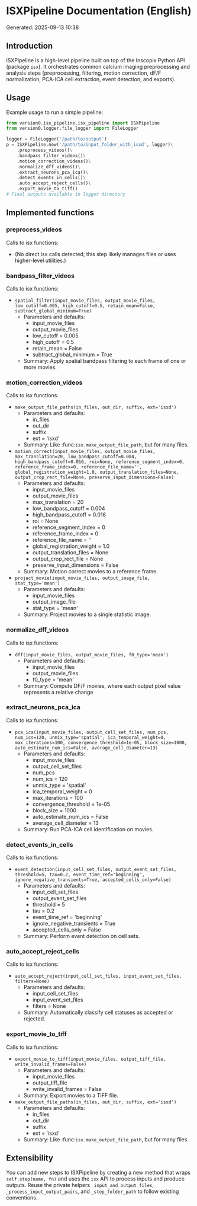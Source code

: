 # ISXPipeline Documentation (English)

Generated: 2025-09-13 10:38
## Introduction
ISXPipeline is a high-level pipeline built on top of the Inscopix Python API (package `isx`). It orchestrates common calcium imaging preprocessing and analysis steps (preprocessing, filtering, motion correction, dF/F normalization, PCA-ICA cell extraction, event detection, and exports).

## Usage
Example usage to run a simple pipeline:
```python
from version0.isx_pipeline.isx_pipeline import ISXPipeline
from version0.logger.file_logger import FileLogger

logger = FileLogger('/path/to/output')
p = ISXPipeline.new('/path/to/input_folder_with_isxd', logger)\
    .preprocess_videos()\
    .bandpass_filter_videos()\
    .motion_correction_videos()\
    .normalize_dff_videos()\
    .extract_neurons_pca_ica()\
    .detect_events_in_cells()\
    .auto_accept_reject_cells()\
    .export_movie_to_tiff()
# Final outputs available in logger directory
```

## Implemented functions
### preprocess_videos
Calls to isx functions:
- (No direct isx calls detected; this step likely manages files or uses higher-level utilities.)

### bandpass_filter_videos
Calls to isx functions:
- `spatial_filter(input_movie_files, output_movie_files, low_cutoff=0.005, high_cutoff=0.5, retain_mean=False, subtract_global_minimum=True)`
  - Parameters and defaults:
    - input_movie_files
    - output_movie_files
    - low_cutoff = 0.005
    - high_cutoff = 0.5
    - retain_mean = False
    - subtract_global_minimum = True
  - Summary: Apply spatial bandpass filtering to each frame of one or more movies.

### motion_correction_videos
Calls to isx functions:
- `make_output_file_paths(in_files, out_dir, suffix, ext='isxd')`
  - Parameters and defaults:
    - in_files
    - out_dir
    - suffix
    - ext = 'isxd'
  - Summary: Like :func:`isx.make_output_file_path`, but for many files.
- `motion_correct(input_movie_files, output_movie_files, max_translation=20, low_bandpass_cutoff=0.004, high_bandpass_cutoff=0.016, roi=None, reference_segment_index=0, reference_frame_index=0, reference_file_name='', global_registration_weight=1.0, output_translation_files=None, output_crop_rect_file=None, preserve_input_dimensions=False)`
  - Parameters and defaults:
    - input_movie_files
    - output_movie_files
    - max_translation = 20
    - low_bandpass_cutoff = 0.004
    - high_bandpass_cutoff = 0.016
    - roi = None
    - reference_segment_index = 0
    - reference_frame_index = 0
    - reference_file_name = ''
    - global_registration_weight = 1.0
    - output_translation_files = None
    - output_crop_rect_file = None
    - preserve_input_dimensions = False
  - Summary: Motion correct movies to a reference frame.
- `project_movie(input_movie_files, output_image_file, stat_type='mean')`
  - Parameters and defaults:
    - input_movie_files
    - output_image_file
    - stat_type = 'mean'
  - Summary: Project movies to a single statistic image.

### normalize_dff_videos
Calls to isx functions:
- `dff(input_movie_files, output_movie_files, f0_type='mean')`
  - Parameters and defaults:
    - input_movie_files
    - output_movie_files
    - f0_type = 'mean'
  - Summary: Compute DF/F movies, where each output pixel value represents a relative change

### extract_neurons_pca_ica
Calls to isx functions:
- `pca_ica(input_movie_files, output_cell_set_files, num_pcs, num_ics=120, unmix_type='spatial', ica_temporal_weight=0, max_iterations=100, convergence_threshold=1e-05, block_size=1000, auto_estimate_num_ics=False, average_cell_diameter=13)`
  - Parameters and defaults:
    - input_movie_files
    - output_cell_set_files
    - num_pcs
    - num_ics = 120
    - unmix_type = 'spatial'
    - ica_temporal_weight = 0
    - max_iterations = 100
    - convergence_threshold = 1e-05
    - block_size = 1000
    - auto_estimate_num_ics = False
    - average_cell_diameter = 13
  - Summary: Run PCA-ICA cell identification on movies.

### detect_events_in_cells
Calls to isx functions:
- `event_detection(input_cell_set_files, output_event_set_files, threshold=5, tau=0.2, event_time_ref='beginning', ignore_negative_transients=True, accepted_cells_only=False)`
  - Parameters and defaults:
    - input_cell_set_files
    - output_event_set_files
    - threshold = 5
    - tau = 0.2
    - event_time_ref = 'beginning'
    - ignore_negative_transients = True
    - accepted_cells_only = False
  - Summary: Perform event detection on cell sets.

### auto_accept_reject_cells
Calls to isx functions:
- `auto_accept_reject(input_cell_set_files, input_event_set_files, filters=None)`
  - Parameters and defaults:
    - input_cell_set_files
    - input_event_set_files
    - filters = None
  - Summary: Automatically classify cell statuses as accepted or rejected.

### export_movie_to_tiff
Calls to isx functions:
- `export_movie_to_tiff(input_movie_files, output_tiff_file, write_invalid_frames=False)`
  - Parameters and defaults:
    - input_movie_files
    - output_tiff_file
    - write_invalid_frames = False
  - Summary: Export movies to a TIFF file.
- `make_output_file_paths(in_files, out_dir, suffix, ext='isxd')`
  - Parameters and defaults:
    - in_files
    - out_dir
    - suffix
    - ext = 'isxd'
  - Summary: Like :func:`isx.make_output_file_path`, but for many files.

## Extensibility
You can add new steps to ISXPipeline by creating a new method that wraps `self.step(name, fn)` and uses the `isx` API to process inputs and produce outputs. Reuse the private helpers `_input_and_output_files`, `_process_input_output_pairs`, and `_step_folder_path` to follow existing conventions.
